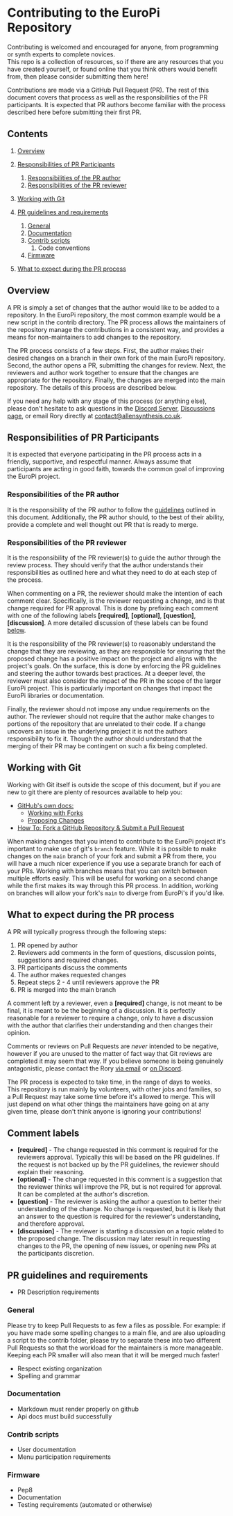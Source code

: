 # Contributing to the EuroPi Repository

Contributing is welcomed and encouraged for anyone, from programming or synth experts to complete novices.  
This repo is a collection of resources, so if there are any resources that you have created yourself, or found online 
that you think others would benefit from, then please consider submitting them here!

Contributions are made via a GitHub Pull Request (PR). The rest of this document covers that process as well as the responsibilities of the PR participants. It is expected that PR authors become familiar with the process described here
before submitting their first PR.

## Contents
1. [Overview]()
1. [Responsibilities of PR Participants]()
    1. [Responsibilities of the PR author]()
    2. [Responsibilities of the PR reviewer]()
2. [Working with Git](#working-with-git)
3. [PR guidelines and requirements]()
   1. [General]()
   2. [Documentation]()
   3. [Contrib scripts]()
      1. Code conventions 
   4. [Firmware]()

4. [What to expect during the PR process]()


## Overview

A PR is simply a set of changes that the author would like to be added to a repository. In the EuroPi repository, the 
most common example would be a new script in the contrib directory. The PR process allows the maintainers of the 
repository manage the contributions in a consistent way, and provides a means for non-maintainers to add changes to the repository.

The PR process consists of a few steps. First, the author makes their desired changes on a branch in their own fork of 
the main EuroPi repository. Second, the author opens a PR, submitting the changes for review. Next, the reviewers and 
author work together to ensure that the changes are appropriate for the repository. Finally, the changes are merged into
the main repository. The details of this process are described below.

If you need any help with any stage of this process (or anything else), please don't hesitate to ask questions in the 
[Discord Server](https://discord.gg/2eFyqP2rSs), [Discussions page](https://github.com/Allen-Synthesis/EuroPi/discussions), 
or email Rory directly at [contact@allensynthesis.co.uk](mailto:contact@allensynthesis.co.uk).


## Responsibilities of PR Participants

It is expected that everyone participating in the PR process acts in a friendly, supportive, and respectful manner. 
Always assume that participants are acting in good faith, towards the common goal of improving the EuroPi project.

### Responsibilities of the PR author

It is the responsibility of the PR author to follow the [guidelines]() outlined in this document. Additionally, the PR 
author should, to the best of their ability, provide a complete and well thought out PR that is ready to merge.

### Responsibilities of the PR reviewer

It is the responsibility of the PR reviewer(s) to guide the author through the review process. They should verify that 
the author understands their responsibilities as outlined here and what they need to do at each step of the process.

When commenting on a PR, the reviewer should make the intention of each comment clear. Specifically, is the reviewer 
requesting a change, and is that change required for PR approval. This is done by prefixing each comment with one of the
following labels **\[required\]**, **\[optional\]**, **\[question\]**, **\[discussion\]**. A more detailed discussion of these labels can be found [below](#comment-labels).

It is the responsibility of the PR reviewer(s) to reasonably understand the change that they are reviewing, as they are responsible for ensuring that the proposed change has a positive impact on the project and 
aligns with the project's goals. On the surface, this is done by enforcing the PR guidelines and steering the author 
towards best practices. At a deeper level, the reviewer must also consider the impact of the PR in the scope of the 
larger EuroPi project. This is particularly important on changes that impact the EuroPi libraries or documentation.

Finally, the reviewer should not impose any undue requirements on the author. The reviewer should not require that the 
author make changes to portions of the repository that are unrelated to their code. If a change uncovers an issue in 
the underlying project it is not the authors responsibility to fix it. Though the author should understand that the
merging of their PR may be contingent on such a fix being completed.


## Working with Git

Working with Git itself is outside the scope of this document, but if you are new to git there are plenty of resources
available to help you:

  * [GitHub's own docs:](https://docs.github.com)
    * [Working with Forks](https://docs.github.com/en/pull-requests/collaborating-with-pull-requests/working-with-forks)
    * [Proposing Changes](https://docs.github.com/en/pull-requests/collaborating-with-pull-requests/proposing-changes-to-your-work-with-pull-requests)
  * [How To: Fork a GitHub Repository & Submit a Pull Request](https://jarv.is/notes/how-to-pull-request-fork-github/)


When making changes that you intend to contribute to the EuroPi project it's important to make use of git's ``branch``
feature. While it is possible to make changes on the ``main`` branch of your fork and submit a PR from there, you will
have a much nicer experience if you use a separate branch for each of your PRs. Working with branches means that you can 
switch between multiple efforts easily. This will be useful for working on a second change while the first makes its way 
through this PR process. In addition, working on branches will allow your fork's ``main`` to diverge from EuroPi's if 
you'd like.

## What to expect during the PR process
A PR will typically progress through the following steps:
    
  1. PR opened by author
  2. Reviewers add comments in the form of questions, discussion points, suggestions and required changes.
  3. PR participants discuss the comments
  4. The author makes requested changes
  5. Repeat steps 2 - 4 until reviewers approve the PR
  6. PR is merged into the main branch

A comment left by a reviewer, even a **\[required\]** change, is not meant to be final, it is meant to be the beginning
of a discussion. It is perfectly reasonable for a reviewer to require a change, only to have a discussion with the author
that clarifies their understanding and then changes their opinion.

Comments or reviews on Pull Requests are *never* intended to be negative, however if you are unused to the matter of 
fact way that Git reviews are completed it may seem that way. If you believe someone is being genuinely antagonistic,
please contact the Rory [via email](mailto:contact@allensynthesis.co.uk) or [on Discord](https://discordapp.com/users/roryjamesallen#6370).

The PR process is expected to take time, in the range of days to weeks. This repository is run mainly by volunteers, 
with other jobs and families, so a Pull Request may take some time before it's allowed to merge. This will just 
depend on what other things the maintainers have going on at any given time, please don't think anyone is ignoring your
contributions!

## Comment labels

  * **\[required\]** - The change requested in this comment is required for the reviewers approval. Typically this will be
based on the PR guidelines. If the request is not backed up by the PR guidelines, the reviewer should explain their reasoning.
  * **\[optional\]** - The change requested in this comment is a suggestion that the reviewer thinks will improve the 
PR, but is not required for approval. It can be completed at the author's discretion.
  * **\[question\]** - The reviewer is asking the author a question to better their understanding of the change. No 
change is requested, but it is likely that an answer to the question is required for the reviewer's understanding, and 
therefore approval.
  * **\[discussion\]** - The reviewer is starting a discussion on a topic related to the proposed change. The discussion
may later result in requesting changes to the PR, the opening of new issues, or opening new PRs at the participants
discretion.

## PR guidelines and requirements
  * PR Description requirements
### General

Please try to keep Pull Requests to as few a files as possible. For example: if you have made some spelling changes to a main file, and are also uploading a script to the contrib folder, please try to separate these into two different Pull Requests so that the workload for the maintainers is more manageable. Keeping each PR smaller will also mean that it will be merged much faster!

  * Respect existing organization
  * Spelling and grammar
### Documentation
  * Markdown must render properly on github
  * Api docs must build successfully
### Contrib scripts
  * User documentation
  * Menu participation requirements
### Firmware
  * Pep8 
  * Documentation
  * Testing requirements (automated or otherwise)

